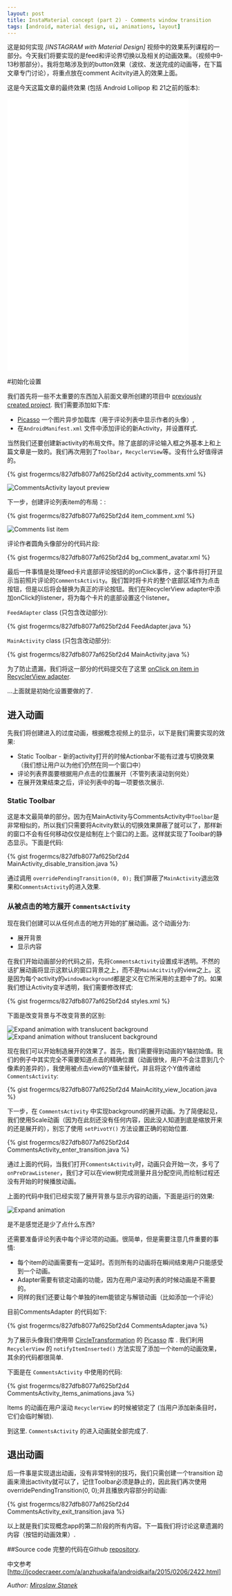 ```yaml
---
layout: post
title: InstaMaterial concept (part 2) - Comments window transition
tags: [android, material design, ui, animations, layout]
---
```


这是如何实现 *[INSTAGRAM with Material Design]* 视频中的效果系列课程的一部分。今天我们将要实现的是feed和评论界切换以及相关的动画效果。（视频中9-13秒那部分）。我将忽略涉及到的button效果（波纹、发送完成的动画等，在下篇文章专门讨论），将重点放在comment Acitvity进入的效果上面。

<!-- more -->

这是今天这篇文章的最终效果 (包括 Android Lollipop 和 21之前的版本):

<iframe width="420" height="315" src="//www.youtube.com/embed/6C7ZA5cWdPE" frameborder="0" allowfullscreen></iframe>

<iframe width="420" height="315" src="//www.youtube.com/embed/b8OOaluag-w" frameborder="0" allowfullscreen></iframe>

#初始化设置

我们首先将一些不太重要的东西加入前面文章所创建的项目中 [previously created project]. 我们需要添加如下库:

* [Picasso] 一个图片异步加载库（用于评论列表中显示作者的头像）,
* 在`AndroidManifest.xml` 文件中添加评论的新Activity，并设置样式.

当然我们还要创建新activity的布局文件。除了底部的评论输入框之外基本上和上篇文章是一致的。我们再次用到了`Toolbar`，`RecyclerView`等。没有什么好值得讲的。

{% gist frogermcs/827dfb8077af625bf2d4 activity_comments.xml %}

![CommentsActivity layout preview](/images/3/comments_activity_preview.png "CommentsActivity layout preview")

下一步，创建评论列表item的布局：:

{% gist frogermcs/827dfb8077af625bf2d4 item_comment.xml %}

![Comments list item](/images/3/comments_list_item.png "Comments list item")

评论作者圆角头像部分的代码片段:

{% gist frogermcs/827dfb8077af625bf2d4 bg_comment_avatar.xml %}

最后一件事情是处理feed卡片底部评论按钮的的onClick事件，这个事件将打开显示当前照片评论的`CommentsActivity`。我们暂时将卡片的整个底部区域作为点击按钮，但是以后将会替换为真正的评论按钮。我们在RecyclerView adapter中添加onClick的listener，将为每个卡片的底部设置这个listener。

`FeedAdapter` class (只包含改动部分):

{% gist frogermcs/827dfb8077af625bf2d4 FeedAdapter.java %}

`MainActivity` class (只包含改动部分):

{% gist frogermcs/827dfb8077af625bf2d4 MainActivity.java %}

为了防止遗漏，我们将这一部分的代码提交在了这里 [onClick on item in RecyclerView adapter].

...上面就是初始化设置要做的了.

## 进入动画

先我们将创建进入的过度动画，根据概念视频上的显示，以下是我们需要实现的效果:

* Static Toolbar - 新的activity打开的时候Actionbar不能有过渡与切换效果（我们想让用户以为他们仍然在同一个窗口中）
* 评论列表界面要根据用户点击的位置展开（不管列表滚动到何处）
* 在展开效果结束之后，评论列表中的每一项要依次展示.

### Static Toolbar
这是本文最简单的部分。因为在MainActivity与CommentsActivity中`Toolbar`是非常相似的，所以我们只需要将Acitvity默认的切换效果屏蔽了就可以了，那样新的窗口不会有任何移动仅仅是绘制在上个窗口的上面。这样就实现了Toolbar的静态显示。下面是代码:

{% gist frogermcs/827dfb8077af625bf2d4 MainActivity_disable_transition.java %}

通过调用 `overridePendingTransition(0, 0);` 我们屏蔽了`MainActivity`退出效果和`CommentsActivity`的进入效果.

### 从被点击的地方展开 `CommentsActivity`

现在我们创建可以从任何点击的地方开始的扩展动画。这个动画分为:

* 展开背景
* 显示内容

在我们开始动画部分的代码之前，先将`CommentsActivity`设置成半透明。不然的话扩展动画将显示这默认的窗口背景之上，而不是`MainAcitvity`的view之上。这是因为每个activity的`windowBackground`都是定义在它所采用的主题中了的。如果我们想让Activity变半透明，我们需要修改样式:

{% gist frogermcs/827dfb8077af625bf2d4 styles.xml %}

下面是改变背景与不改变背景的区别:

![Expand animation with translucent background](/images/3/expand_translucent.gif "Expand animation with translucent background")
![Expand animation without translucent background](/images/3/expand_not_translucent.gif "Expand animation without translucent background")

现在我们可以开始制造展开的效果了。首先，我们需要得到动画的Y轴初始值。我们的例子中其实完全不需要知道点击的精确位置（动画很快，用户不会注意到几个像素的差异的），我使用被点击view的Y值来替代，并且将这个Y值传递给`CommentsActivity`:

{% gist frogermcs/827dfb8077af625bf2d4 MainAcitity_view_location.java %}

下一步，在 `CommentsActivity` 中实现background的展开动画。为了简便起见，我们使用Scale动画（因为在此刻还没有任何内容，因此没人知道到底是缩放开来的还是展开的），别忘了使用 `setPivotY()` 方法设置正确的初始位置.

{% gist frogermcs/827dfb8077af625bf2d4 CommentsActivity_enter_transition.java %}

通过上面的代码，当我们打开`CommentsActivity`时，动画只会开始一次，多亏了`onPreDrawListener`，我们才可以在view树完成测量并且分配空间,而绘制过程还没有开始的时候播放动画。

上面的代码中我们已经实现了展开背景与显示内容的动画，下面是运行的效果:

![Expand animation](/images/3/expand_animation.gif "Expand animation")

是不是感觉还是少了点什么东西?

还需要准备评论列表中每个评论项的动画。很简单，但是需要注意几件重要的事情:

* 每个item的动画需要有一定延时。否则所有的动画将在瞬间结束用户只能感受到一个动画。
* Adapter需要有锁定动画的功能，因为在用户滚动列表的时候动画是不需要的。
* 同样的我们还要让每个单独的item能锁定与解锁动画（比如添加一个评论）

目前CommentsAdapter 的代码如下:

{% gist frogermcs/827dfb8077af625bf2d4 CommentsAdapter.java %}

为了展示头像我们使用带 [CircleTransformation] 的 [Picasso] 库 . 我们利用 `RecyclerView` 的 `notifyItemInserted()` 方法实现了添加一个item的动画效果，其余的代码都很简单.

下面是在 `CommentsActivity` 中使用的代码:

{% gist frogermcs/827dfb8077af625bf2d4 CommentsActivity_items_animations.java %}

Items 的动画在用户滚动 `RecyclerView` 的时候被锁定了 (当用户添加新条目时，它们会临时解锁).

到这里. `CommentsActivity` 的进入动画就全部完成了.

## 退出动画
后一件事是实现退出动画，没有非常特别的技巧，我们只需创建一个transition 动画来滑出activity就可以了，记住Toolbar必须是静止的，因此我们再次使用overridePendingTransition(0, 0);并且播放内容部分的动画:

{% gist frogermcs/827dfb8077af625bf2d4 CommentsActivity_exit_transition.java %}

以上就是我们实现概念app的第二阶段的所有内容。下一篇我们将讨论这章遗漏的内容（按钮的动画效果）.

##Source code
完整的代码在Github [repository].

中文参考[http://jcodecraeer.com/a/anzhuokaifa/androidkaifa/2015/0206/2422.html]

*Author: [Miroslaw Stanek]*

[INSTAGRAM with Material Design concept]:https://www.youtube.com/watch?v=ojwdmgmdR_Q
[previously created project]:https://github.com/frogermcs/InstaMaterial
[Picasso]:http://square.github.io/picasso/
[onClick on item in RecyclerView adapter]:https://github.com/frogermcs/InstaMaterial/commit/ec3d47bd546f4bdcb7ba1a2a5afe58112972ea0a
[CircleTransformation]:https://gist.github.com/julianshen/5829333
[Miroslaw Stanek]:http://about.me/froger_mcs
[repository]:https://github.com/frogermcs/InstaMaterial
